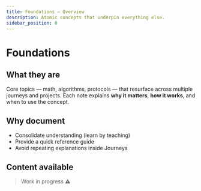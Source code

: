 ```yaml
---
title: Foundations – Overview
description: Atomic concepts that underpin everything else.
sidebar_position: 0
---
```


# Foundations

## What they are

Core topics — math, algorithms, protocols — that resurface across multiple journeys and projects. Each note explains **why it matters**, **how it works**, and when to use the concept.

## Why document

- Consolidate understanding (learn by teaching)
- Provide a quick reference guide
- Avoid repeating explanations inside Journeys

## Content available

> Work in progress ⚠️

<!--
import Link from '@docusaurus/Link';

<ul>
  <li><Link to="/notes/foundations/regression-linear">Linear Regression</Link></li>
  <li><Link to="/notes/foundations/http">HTTP – Concepts</Link></li>
</ul>
-->
